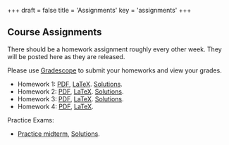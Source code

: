 +++
draft = false
title = 'Assignments'
key = 'assignments'
+++

## Course Assignments

There should be a homework assignment roughly every other week.  They will be posted here as they are released.

Please use [Gradescope](https://www.gradescope.com) to submit your homeworks and view your grades.

- Homework 1: [PDF](Homeworks/hw1.pdf), [LaTeX](Homeworks/hw1.tex). [Solutions](https://jhu.instructure.com/courses/104086/files?preview=15838248).
- Homework 2: [PDF](Homeworks/hw2.pdf), [LaTeX](Homeworks/hw2.tex).  [Solutions](https://jhu.instructure.com/courses/104086/files?preview=15838821).
- Homework 3: [PDF](Homeworks/hw3.pdf), [LaTeX](Homeworks/hw3.tex).  [Solutions](https://jhu.instructure.com/courses/104086/files?preview=15867758). 
- Homework 4: [PDF](Homeworks/hw4.pdf), [LaTeX](Homeworks/hw4.tex).  

Practice Exams:
- [Practice midterm](midterm-2024.pdf), [Solutions](https://jhu.instructure.com/courses/104086/files?preview=15838857). 